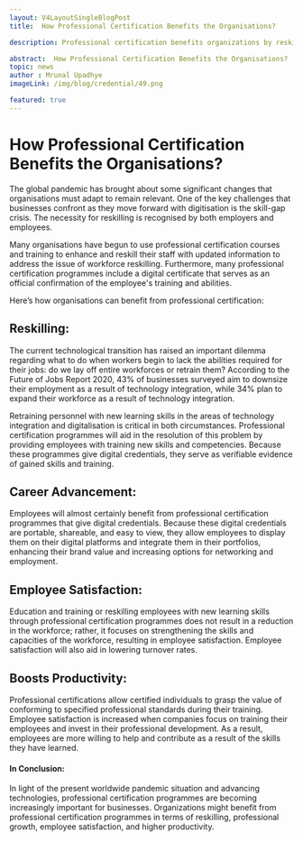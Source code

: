 ```yaml
---
layout: V4LayoutSingleBlogPost
title:  How Professional Certification Benefits the Organisations?

description: Professional certification benefits organizations by reskilling employees, enhancing career advancement, increasing employee satisfaction, and boosting productivity.

abstract:  How Professional Certification Benefits the Organisations?
topic: news
author : Mrunal Upadhye
imageLink: /img/blog/credential/49.png

featured: true
---
```


# How Professional Certification Benefits the Organisations?


The global pandemic has brought about some significant changes that organisations must adapt to remain relevant. One of the key challenges that businesses confront as they move forward with digitisation is the skill-gap crisis. The necessity for reskilling is recognised by both employers and employees.

Many organisations have begun to use professional certification courses and training to enhance and reskill their staff with updated information to address the issue of workforce reskilling. Furthermore, many professional certification programmes include a digital certificate that serves as an official confirmation of the employee's training and abilities.

Here’s how organisations can benefit from professional certification:

## Reskilling:

The current technological transition has raised an important dilemma regarding what to do when workers begin to lack the abilities required for their jobs: do we lay off entire workforces or retrain them? According to the Future of Jobs Report 2020, 43% of businesses surveyed aim to downsize their employment as a result of technology integration, while 34% plan to expand their workforce as a result of technology integration.

Retraining personnel with new learning skills in the areas of technology integration and digitalisation is critical in both circumstances. Professional certification programmes will aid in the resolution of this problem by providing employees with training new skills and competencies. Because these programmes give digital credentials, they serve as verifiable evidence of gained skills and training.

## Career Advancement:

Employees will almost certainly benefit from professional certification programmes that give digital credentials. Because these digital credentials are portable, shareable, and easy to view, they allow employees to display them on their digital platforms and integrate them in their portfolios, enhancing their brand value and increasing options for networking and employment.

## Employee Satisfaction:

Education and training or reskilling employees with new learning skills through professional certification programmes does not result in a reduction in the workforce; rather, it focuses on strengthening the skills and capacities of the workforce, resulting in employee satisfaction. Employee satisfaction will also aid in lowering turnover rates.

## Boosts Productivity:

Professional certifications allow certified individuals to grasp the value of conforming to specified professional standards during their training. Employee satisfaction is increased when companies focus on training their employees and invest in their professional development. As a result, employees are more willing to help and contribute as a result of the skills they have learned. 

#### In Conclusion:

In light of the present worldwide pandemic situation and advancing technologies, professional certification programmes are becoming increasingly important for businesses. Organizations might benefit from professional certification programmes in terms of reskilling, professional growth, employee satisfaction, and higher productivity.

